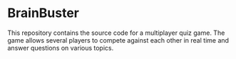 # BrainBuster
This repository contains the source code for a multiplayer quiz game. The game allows several players to compete against each other in real time and answer questions on various topics.
